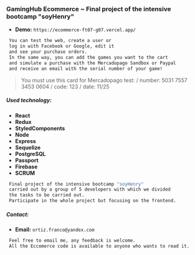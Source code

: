 ### GamingHub Ecommerce ~ Final project of the intensive bootcamp "soyHenry"

 - **Demo:** `https://ecommerce-ft07-g07.vercel.app/`

```sh
 You can test the web, create a user or 
 log in with Facebook or Google, edit it 
 and see your purchase orders.
 In the same way, you can add the games you want to the cart 
 and simulate a purchase with the Mercadopago Sandbox or Paypal
 and receive an email with the serial number of your game!
 ```
 > You must use this card for Mercadopago test: / number: 5031 7557 3453 0604 / code: 123 / date: 11/25

##### Used technology:

-  **React**
-  **Redux**
-  **StyledComponents**
-  **Node**
-  **Express**
-  **Sequelize**
-  **PostgreSQL**
-  **Passport**
-  **Firebase**
-  **SCRUM**

```sh
 Final project of the intensive bootcamp "soyHenry"
 carried out by a group of 5 developers with which we divided
 the tasks to be carried out. 
 Participate in the whole project but focusing on the frontend.
 ```


 ##### Contact:

 - **Email:** `ortiz.franco@yandex.com`

```sh
 Feel free to email me, any feedback is welcome.
 All the Eccomerce code is available to anyone who wants to read it.
```